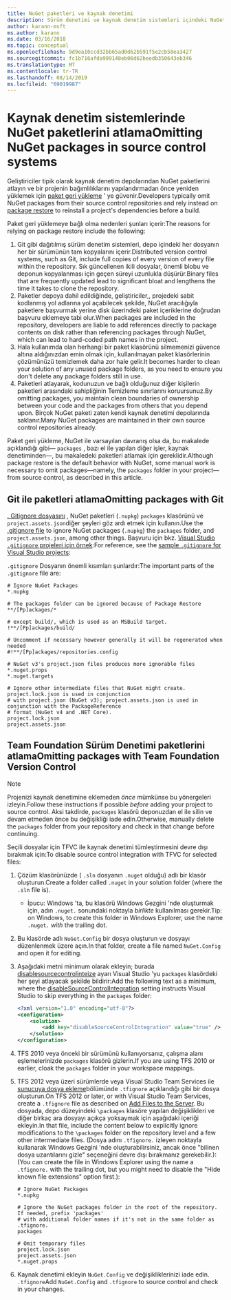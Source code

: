 ```yaml
---
title: NuGet paketleri ve kaynak denetimi
description: Sürüm denetimi ve kaynak denetim sistemleri içindeki NuGet paketlerinin nasıl değerlendirildiğinin ve git ve TFVC ile paketlerin nasıl devralınmasında dikkat edilecek noktalar.
author: karann-msft
ms.author: karann
ms.date: 03/16/2018
ms.topic: conceptual
ms.openlocfilehash: 9d9ea10ccd32bb65ad0d62b591f5e2cb58ea3427
ms.sourcegitcommit: fc1b716afda999148eb06d62beedb350643eb346
ms.translationtype: MT
ms.contentlocale: tr-TR
ms.lasthandoff: 08/14/2019
ms.locfileid: "69019987"
---
```

# <a name="omitting-nuget-packages-in-source-control-systems"></a><span data-ttu-id="c8ccd-103">Kaynak denetim sistemlerinde NuGet paketlerini atlama</span><span class="sxs-lookup"><span data-stu-id="c8ccd-103">Omitting NuGet packages in source control systems</span></span>

<span data-ttu-id="c8ccd-104">Geliştiriciler tipik olarak kaynak denetim depolarından NuGet paketlerini atlayın ve bir projenin bağımlılıklarını yapılandırmadan önce yeniden yüklemek için [paket geri yükleme](package-restore.md) ' ye güvenir.</span><span class="sxs-lookup"><span data-stu-id="c8ccd-104">Developers typically omit NuGet packages from their source control repositories and rely instead on [package restore](package-restore.md) to reinstall a project's dependencies before a build.</span></span>

<span data-ttu-id="c8ccd-105">Paket geri yüklemeye bağlı olma nedenleri şunları içerir:</span><span class="sxs-lookup"><span data-stu-id="c8ccd-105">The reasons for relying on package restore include the following:</span></span>

1. <span data-ttu-id="c8ccd-106">Git gibi dağıtılmış sürüm denetim sistemleri, depo içindeki her dosyanın her bir sürümünün tam kopyalarını içerir.</span><span class="sxs-lookup"><span data-stu-id="c8ccd-106">Distributed version control systems, such as Git, include full copies of every version of every file within the repository.</span></span> <span data-ttu-id="c8ccd-107">Sık güncellenen ikili dosyalar, önemli blobu ve deponun kopyalanması için geçen süreyi uzunlukla düşürür.</span><span class="sxs-lookup"><span data-stu-id="c8ccd-107">Binary files that are frequently updated lead to significant bloat and lengthens the time it takes to clone the repository.</span></span>
1. <span data-ttu-id="c8ccd-108">Paketler depoya dahil edildiğinde, geliştiriciler,, projedeki sabit kodlanmış yol adlarına yol açabilecek şekilde, NuGet aracılığıyla paketlere başvurmak yerine disk üzerindeki paket içeriklerine doğrudan başvuru eklemeye tabi olur.</span><span class="sxs-lookup"><span data-stu-id="c8ccd-108">When packages are included in the repository, developers are liable to add references directly to package contents on disk rather than referencing packages through NuGet, which can lead to hard-coded path names in the project.</span></span>
1. <span data-ttu-id="c8ccd-109">Hala kullanımda olan herhangi bir paket klasörünü silmemenizi güvence altına aldığınızdan emin olmak için, kullanılmayan paket klasörlerinin çözümünüzü temizlemek daha zor hale gelir.</span><span class="sxs-lookup"><span data-stu-id="c8ccd-109">It becomes harder to clean your solution of any unused package folders, as you need to ensure you don't delete any package folders still in use.</span></span>
1. <span data-ttu-id="c8ccd-110">Paketleri atlayarak, kodunuzun ve bağlı olduğunuz diğer kişilerin paketleri arasındaki sahipliğinin Temizleme sınırlarını koruursunuz.</span><span class="sxs-lookup"><span data-stu-id="c8ccd-110">By omitting packages, you maintain clean boundaries of ownership between your code and the packages from others that you depend upon.</span></span> <span data-ttu-id="c8ccd-111">Birçok NuGet paketi zaten kendi kaynak denetimi depolarında saklanır.</span><span class="sxs-lookup"><span data-stu-id="c8ccd-111">Many NuGet packages are maintained in their own source control repositories already.</span></span>

<span data-ttu-id="c8ccd-112">Paket geri yükleme, NuGet ile varsayılan davranış olsa da, bu makalede açıklandığı gibi&mdash; `packages` , bazı el ile yapılan diğer işler, kaynak denetiminden&mdash;, bu makaledeki paketleri atlamak için gereklidir.</span><span class="sxs-lookup"><span data-stu-id="c8ccd-112">Although package restore is the default behavior with NuGet, some manual work is necessary to omit packages&mdash;namely, the `packages` folder in your project&mdash;from source control, as described in this article.</span></span>

## <a name="omitting-packages-with-git"></a><span data-ttu-id="c8ccd-113">Git ile paketleri atlama</span><span class="sxs-lookup"><span data-stu-id="c8ccd-113">Omitting packages with Git</span></span>

<span data-ttu-id="c8ccd-114">[. Gitignore dosyasını](https://git-scm.com/docs/gitignore) , NuGet paketleri (`.nupkg`) `packages` klasörünü ve `project.assets.json`diğer şeyleri göz ardı etmek için kullanın.</span><span class="sxs-lookup"><span data-stu-id="c8ccd-114">Use the [.gitignore file](https://git-scm.com/docs/gitignore) to ignore NuGet packages (`.nupkg`) the `packages` folder, and `project.assets.json`, among other things.</span></span> <span data-ttu-id="c8ccd-115">Başvuru için bkz. [Visual Studio `.gitignore` projeleri için örnek](https://github.com/github/gitignore/blob/master/VisualStudio.gitignore):</span><span class="sxs-lookup"><span data-stu-id="c8ccd-115">For reference, see the [sample `.gitignore` for Visual Studio projects](https://github.com/github/gitignore/blob/master/VisualStudio.gitignore):</span></span>

<span data-ttu-id="c8ccd-116">`.gitignore` Dosyanın önemli kısımları şunlardır:</span><span class="sxs-lookup"><span data-stu-id="c8ccd-116">The important parts of the `.gitignore` file are:</span></span>

```gitignore
# Ignore NuGet Packages
*.nupkg

# The packages folder can be ignored because of Package Restore
**/[Pp]ackages/*

# except build/, which is used as an MSBuild target.
!**/[Pp]ackages/build/

# Uncomment if necessary however generally it will be regenerated when needed
#!**/[Pp]ackages/repositories.config

# NuGet v3's project.json files produces more ignorable files
*.nuget.props
*.nuget.targets

# Ignore other intermediate files that NuGet might create. project.lock.json is used in conjunction
# with project.json (NuGet v3); project.assets.json is used in conjunction with the PackageReference
# format (NuGet v4 and .NET Core).
project.lock.json
project.assets.json
```

## <a name="omitting-packages-with-team-foundation-version-control"></a><span data-ttu-id="c8ccd-117">Team Foundation Sürüm Denetimi paketlerini atlama</span><span class="sxs-lookup"><span data-stu-id="c8ccd-117">Omitting packages with Team Foundation Version Control</span></span>

> [!Note]
> <span data-ttu-id="c8ccd-118">Projenizi kaynak denetimine eklemeden *önce* mümkünse bu yönergeleri izleyin.</span><span class="sxs-lookup"><span data-stu-id="c8ccd-118">Follow these instructions if possible *before* adding your project to source control.</span></span> <span data-ttu-id="c8ccd-119">Aksi takdirde, `packages` klasörü deponuzdan el ile silin ve devam etmeden önce bu değişikliği iade edin.</span><span class="sxs-lookup"><span data-stu-id="c8ccd-119">Otherwise, manually delete the `packages` folder from your repository and check in that change before continuing.</span></span>

<span data-ttu-id="c8ccd-120">Seçili dosyalar için TFVC ile kaynak denetimi tümleştirmesini devre dışı bırakmak için:</span><span class="sxs-lookup"><span data-stu-id="c8ccd-120">To disable source control integration with TFVC for selected files:</span></span>

1. <span data-ttu-id="c8ccd-121">Çözüm klasörünüzde ( `.sln` dosyanın `.nuget` olduğu) adlı bir klasör oluşturun.</span><span class="sxs-lookup"><span data-stu-id="c8ccd-121">Create a folder called `.nuget` in your solution folder (where the `.sln` file is).</span></span>
    - <span data-ttu-id="c8ccd-122">İpucu: Windows 'ta, bu klasörü Windows Gezgini 'nde oluşturmak için, adın `.nuget.` sonundaki noktayla *birlikte* kullanılması gerekir.</span><span class="sxs-lookup"><span data-stu-id="c8ccd-122">Tip: on Windows, to create this folder in Windows Explorer, use the name `.nuget.` *with* the trailing dot.</span></span>

1. <span data-ttu-id="c8ccd-123">Bu klasörde adlı `NuGet.Config` bir dosya oluşturun ve dosyayı düzenlenmek üzere açın.</span><span class="sxs-lookup"><span data-stu-id="c8ccd-123">In that folder, create a file named `NuGet.Config` and open it for editing.</span></span>

1. <span data-ttu-id="c8ccd-124">Aşağıdaki metni minimum olarak ekleyin; burada [disablesourcecontrolinteize](../reference/nuget-config-file.md#solution-section) ayarı Visual Studio 'yu `packages` klasördeki her şeyi atlayacak şekilde bildirir:</span><span class="sxs-lookup"><span data-stu-id="c8ccd-124">Add the following text as a minimum, where the [disableSourceControlIntegration](../reference/nuget-config-file.md#solution-section) setting instructs Visual Studio to skip everything in the `packages` folder:</span></span>

   ```xml
   <?xml version="1.0" encoding="utf-8"?>
   <configuration>
       <solution>
           <add key="disableSourceControlIntegration" value="true" />
       </solution>
   </configuration>
   ```

1. <span data-ttu-id="c8ccd-125">TFS 2010 veya önceki bir sürümünü kullanıyorsanız, çalışma alanı eşlemelerinizde `packages` klasörü gizlerin.</span><span class="sxs-lookup"><span data-stu-id="c8ccd-125">If you are using TFS 2010 or earlier, cloak the `packages` folder in your workspace mappings.</span></span>

1. <span data-ttu-id="c8ccd-126">TFS 2012 veya üzeri sürümlerde veya Visual Studio Team Services ile [sunucuya dosya ekleme](/vsts/tfvc/add-files-server?view=vsts#tfignore)bölümünde `.tfignore` açıklandığı gibi bir dosya oluşturun.</span><span class="sxs-lookup"><span data-stu-id="c8ccd-126">On TFS 2012 or later, or with Visual Studio Team Services, create a `.tfignore` file as described on [Add Files to the Server](/vsts/tfvc/add-files-server?view=vsts#tfignore).</span></span> <span data-ttu-id="c8ccd-127">Bu dosyada, depo düzeyindeki `\packages` klasöre yapılan değişiklikleri ve diğer birkaç ara dosyayı açıkça yoksaymak için aşağıdaki içeriği ekleyin.</span><span class="sxs-lookup"><span data-stu-id="c8ccd-127">In that file, include the content below to explicitly ignore modifications to the `\packages` folder on the repository level and a few other intermediate files.</span></span> <span data-ttu-id="c8ccd-128">(Dosya adını `.tfignore.` izleyen noktayla kullanarak Windows Gezgini 'nde oluşturabilirsiniz, ancak önce "bilinen dosya uzantılarını gizle" seçeneğini devre dışı bırakmanız gerekebilir.):</span><span class="sxs-lookup"><span data-stu-id="c8ccd-128">(You can create the file in Windows Explorer using the name a `.tfignore.` with the trailing dot, but you might need to disable the "Hide known file extensions" option first.):</span></span>

   ```cli
   # Ignore NuGet Packages
   *.nupkg

   # Ignore the NuGet packages folder in the root of the repository. If needed, prefix 'packages'
   # with additional folder names if it's not in the same folder as .tfignore.   
   packages

   # Omit temporary files
   project.lock.json
   project.assets.json
   *.nuget.props
   ```

1. <span data-ttu-id="c8ccd-129">Kaynak denetimi ekleyin `NuGet.Config` ve değişikliklerinizi iade edin. `.tfignore`</span><span class="sxs-lookup"><span data-stu-id="c8ccd-129">Add `NuGet.Config` and `.tfignore` to source control and check in your changes.</span></span>
